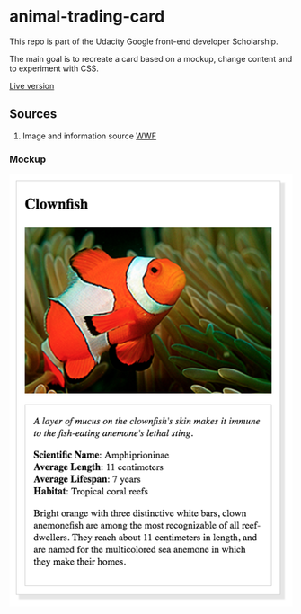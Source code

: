 # animal-trading-card

This repo is part of the Udacity Google front-end developer Scholarship.

The main goal is to recreate a card based on a mockup, change content and to experiment with CSS.

[Live version](https://collinremst.github.io/animal-trading-card/)

## Sources
1. Image and information source [WWF](https://www.worldwildlife.org/species/chimpanzee)

### Mockup 
![Animal trading card](https://github.com/collinremst/animal-trading-card/blob/master/design-prototype.png "Animal trading card")
